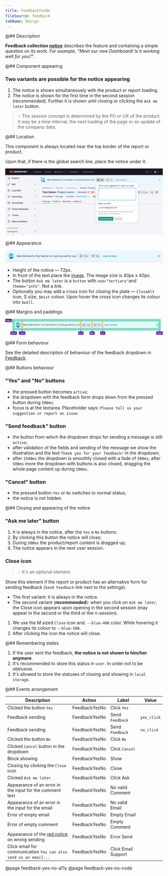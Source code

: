 ```yaml
---
title: FeedbackYesNo
fileSource: feedback
tabName: Design
---
```


@## Description

**Feedback collection [notice](/components/notice/)** describes the feature and containing a simple question on its work. _For example, “Meet our new Dashboard! Is it working well for you?”._

@## Component appearing

### Two variants are possible for the notice appearing

1. The notice is shown simultaneously with the product or report loading.
2. The notice is shown for the first time in the second session (recommended). Further it is shown until closing or clicking the `Ask me later` button.

> 💡 The session concept is determined by the PO or UX of the product. It may be a time interval, the next loading of the page or an update of the company data.

@## Location

This component is always located near the top border of the report or product.

Upon that, if there is the global search line, place the notice under it.

![feedback notice location](static/send-feedback-notice.png)

@## Appearance

![feedback appearance](static/feedback-yes-no.png)

- Height of the notice — 72px.
- In front of the text place the [image](static/feedback.svg). The image size is 40px х 40px.
- The button `Ask me later` is a `button` with `use="tertiary"`and `theme="info"`. Not a link.
- Optionally you may add a cross icon for closing the plate — `CloseAlt` icon, S size, `$mist` colour. Upon hover the cross icon changes its colour into `$wall`.

@## Margins and paddings

![feedback margins](static/feedback-yes-no-sizes.png)

@## Form behaviour

See the detailed description of behaviour of the feedback dropdown in [Feedback](/components/feedback/).

@## Buttons behaviour

### "Yes" and "No" buttons

- the pressed button becomes `active`;
- the dropdown with the feedback form drops down from the pressed button during `500ms`;
- focus is at the textarea. Placeholder says: `Please tell us your suggestion or report an issue`.

### "Send feedback" button

- the button from which the dropdown drops for sending a message is still `active`;
- after validation of the fields and sending of the message we show the illustration and the text `Thank you for your feedback!` in the dropdown;
- after `2500ms` the dropdown is smoothly closed with a fade of `500ms`; after `500ms` more the dropdown with buttons is also closed, dragging the whole page content up during `500ms`.

### "Cancel" button

- the pressed button `Yes` or `No` switches to normal status;
- the notice is not hidden.

@## Closing and appearing of the notice

### "Ask me later" button

1. It is always in the notice, after the `Yes` и `No` buttons.
2. By clicking this button the notice will close;
3. During `500ms` the product/report content is dragged up;
4. The notice appears in the next user session.

### Close icon

> 💡 It's an optional element.

Show this element if the report or product has an alternative form for sending feedback (`Send Feedback` link next to the settings).

- The first variant: it is always in the notice.
- The second variant (**recommended**): when you click on `Ask me later`, the Close icon appears upon opening in the second session (may appear in the second or the third or the n-session).

1. We use the M sized `Close` icon and. `--blue-400` color. While hovering it changes its colour to `--blue-500`.
2. After clicking the icon the notice will close.

@## Remembering states

1. If the user sent the feedback, **the notice is not shown to him/her anymore**.
2. It's recommended to store this status in `user`. In order not to be obtrusive.
3. It's allowed to store the statuses of closing and showing in `local storage`.

@## Events arrangement

| Description                                                         | Action        | Label               | Value       |
| ------------------------------------------------------------------- | ------------- | ------------------- | ----------- |
| Clicked the button `Yes`                                            | FeedbackYesNo | Click `Yes`         |             |
| Feedback sending                                                    | FeedbackYesNo | Send `Feedback`     | `yes_click` |
| Feedback sending                                                    | FeedbackYesNo | Send `Feedback`     | `no_click`  |
| Clicked the button `No`                                             | FeedbackYesNo | Click `No`          |             |
| Clicked `Сancel` button in the dropdown                             | FeedbackYesNo | Click `Cancel`      |             |
| Block showing                                                       | FeedbackYesNo | Show                |             |
| Closing by clicking the `Close` icon                                | FeedbackYesNo | Close               |             |
| Clicked `Ask me later`                                              | FeedbackYesNo | Click Ask           |             |
| Appearance of an error in the input for the comment text            | FeedbackYesNo | No valid Comment    |             |
| Appearance of an error in the input for the email                   | FeedbackYesNo | No valid Email      |             |
| Error of empty email                                                | FeedbackYesNo | Empty Email         |             |
| Error of empty comment                                              | FeedbackYesNo | Empty Comment       |             |
| Appearance of the [red notice](components/notice/) on wrong sending | FeedbackYesNo | Error Send          |             |
| Click email for communication `You can also send us an email...`    | FeedbackYesNo | Click Email Support |             |

@page feedback-yes-no-a11y
@page feedback-yes-no-code
